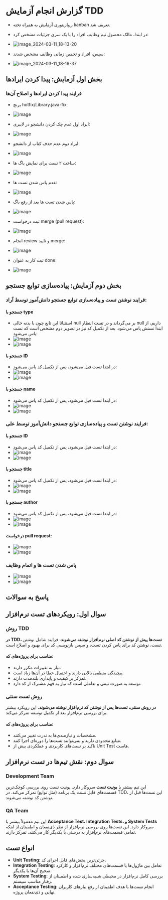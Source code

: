 # گزارش انجام آزمایش TDD
- ریپازیتوری آزمایش به همراه تخته kanban تعریف شد.
- در ابتدا، مالک محصول تیم وظایف افراد را با یک سری جزئیات مشخص کرد:
- ![image_2024-03-11_18-13-20](https://github.com/seftaz/Experiment-TDD/assets/79265096/237a6454-8f67-48d7-a999-800313d35576)

- سپس، افراد و تخمین زمانی وظایف مشخص شدند:
- ![image_2024-03-11_18-16-37](https://github.com/seftaz/Experiment-TDD/assets/79265096/3ce6bb3f-98ea-4661-98c5-5eda3f15d357)


## بخش اول آزمایش: پیدا کردن ایرادها

### فرایند پیدا کردن ایرادها و اصلاح آن‌ها
- برنچ hotfix/Library.java-fix:
- ![image](https://github.com/seftaz/Experiment-TDD/assets/79265096/c15d81d6-4e37-445a-a2f1-fa949eaf570e)

- ایراد اول عدم چک کردن دانشجو در لایبری:
- ![image](https://github.com/seftaz/Experiment-TDD/assets/79265096/cda36ecf-315d-4e30-b7d6-164dbf9a5334)

- ایراد دوم عدم حذف کتاب از دانشجو:
- ![image](https://github.com/seftaz/Experiment-TDD/assets/79265096/9ce2035d-aa09-4549-808f-87761ffce574)

- ساخت ۲ تست برای نمایش باگ ها:
- ![image](https://github.com/seftaz/Experiment-TDD/assets/79265096/35220f75-37a7-4d9b-9228-3286f713ea2c)

- عدم پاس شدن تست ها:
- ![image](https://github.com/seftaz/Experiment-TDD/assets/79265096/6918c7b7-6631-469c-a8ca-6d8a85350107)

- پاس شدن تست ها بعد از رفع باگ:
- ![image](https://github.com/seftaz/Experiment-TDD/assets/79265096/2430f880-86e2-4ea2-bc06-344dda3bc595)

- ثبت درخواست merge (pull request):
- ![image](https://github.com/seftaz/Experiment-TDD/assets/79265096/82e1e0e6-e976-4121-867a-9670af8f7112)

- انجام review و تایید merge:
- ![image](https://github.com/seftaz/Experiment-TDD/assets/79265096/6b90b309-735b-4a17-b9aa-1570299515dd)

- ثبت کار به عنوان done:
- ![image](https://github.com/seftaz/Experiment-TDD/assets/79265096/3c288121-7672-4c57-add4-34f282c33700)


## بخش دوم آزمایش: پیاده‌سازی توابع جستجو

### فرایند نوشتن تست و پیاده‌سازی توابع جستجو دانش‌آموز توسط آراد:
#### جستجو با type
- استثنائا این تابع چون با بدنه خالی null بر می‌گرداند و در تست انتظار null داریم، از ابتدا تستش پاس می‌شود. بعد از تکمیل کد نیز در تصویر دوم مشخص است که تست پاس می‌شود:
- ![image](https://github.com/seftaz/Experiment-TDD/assets/79265096/2442178a-ebb4-4b16-87cc-36d9d1f02256)
- ![image](https://github.com/seftaz/Experiment-TDD/assets/79265096/4693911b-5f70-4914-9a8d-bfae2c2d8199)

#### جستجو با ID
- در ابتدا تست فیل می‌شود، پس از تکمیل کد پاس می‌شود:
- ![image](https://github.com/seftaz/Experiment-TDD/assets/79265096/b170b15f-9cc1-4d1e-b24e-bf8c45c57732)
- ![image](https://github.com/seftaz/Experiment-TDD/assets/79265096/02292009-10db-4469-89af-c3f15939907b)

#### جستجو با name
- در ابتدا تست فیل می‌شود، پس از تکمیل کد پاس می‌شود:
- ![image](https://github.com/seftaz/Experiment-TDD/assets/79265096/473b8939-9735-4d6d-b474-f162d247e970)
- ![image](https://github.com/seftaz/Experiment-TDD/assets/79265096/9328909e-0118-4a2b-8106-3edc5a4281c8)

### فرایند نوشتن تست و پیاده‌سازی توابع جستجو دانش‌آموز توسط علی:
#### جستجو با ID
- در ابتدا تست فیل می‌شود، پس از تکمیل کد پاس می‌شود:
- ![image](https://github.com/seftaz/Experiment-TDD/assets/79265096/6f12744d-7c95-4296-9251-9ab133d8ee17)
- ![image](https://github.com/seftaz/Experiment-TDD/assets/79265096/34d09dd0-b565-437d-bd44-ee72052bb149)

#### جستجو با title
- در ابتدا تست فیل می‌شود، پس از تکمیل کد پاس می‌شود:
- ![image](https://github.com/seftaz/Experiment-TDD/assets/79265096/ddaad5a8-30a8-4a79-9996-78571c240525)
- ![image](https://github.com/seftaz/Experiment-TDD/assets/79265096/d1a8e8c8-e9f0-46f6-9978-b1952eac1bca)

#### جستجو با author
- در ابتدا تست فیل می‌شود، پس از تکمیل کد پاس می‌شود:
- ![image](https://github.com/seftaz/Experiment-TDD/assets/79265096/ac93d5df-8af1-45ff-bef3-6bc895956f19)
- ![image](https://github.com/seftaz/Experiment-TDD/assets/79265096/5b02a564-6c24-41dd-8c51-173cb69609b1)

#### درخواست pull request:
- ![image](https://github.com/seftaz/Experiment-TDD/assets/79265096/217dbfa0-7b34-4b24-b4d5-b62cb12d1d55)
- ![image](https://github.com/seftaz/Experiment-TDD/assets/79265096/a74ec037-7c2e-45f9-b550-ae16cdff7f6a)

### پاس شدن تست ها و اتمام وظایف
- ![image](https://github.com/seftaz/Experiment-TDD/assets/79265096/d8e5fdd3-2d0c-4c0c-8db5-a41e8502c549)
- ![image](https://github.com/seftaz/Experiment-TDD/assets/79265096/f999109a-e956-4598-8c8c-dd053fcb7698)

## پاسخ به سوالات
## سوال اول: رویکردهای تست نرم‌افزار

### روش TDD
**در TDD، تست‌ها پیش از نوشتن کد اصلی نرم‌افزار نوشته می‌شوند.** فرایند شامل نوشتن تست، نوشتن کد برای پاس کردن تست، و سپس بازنویسی کد برای بهبود و اصلاح است.

#### مناسب برای پروژه‌های که:
- نیاز به تغییرات مکرر دارند.
- پیچیدگی منطقی بالایی دارند و احتمال خطا در آن‌ها زیاد است.
- تمرکز بر کیفیت و پایداری بلندمدت دارند.
- توسعه به صورت تیمی و تعاملی است که نیاز به فهم مشترک از کد دارد.

### روش تست سنتی
**در روش سنتی، تست‌ها پس از نوشتن کد نرم‌افزار نوشته می‌شوند.** این رویکرد بیشتر برای بررسی نرم‌افزار بعد از تکمیل توسعه تمرکز می‌کند.

#### مناسب برای پروژه‌های که:
- مشخصات و نیازمندی‌ها به ندرت تغییر می‌کنند.
- منابع محدودی دارند و نمی‌توانند تست‌ها را دوره‌ای اجرا کنند.
- تاکید بر تست‌های کاربردی و عملکردی بیش از Unit Test هاست.


## سوال دوم: نقش تیم‌ها در تست نرم‌افزار

### Development Team
این تیم بیشتر با **یونیت تست** سروکار دارد. یونیت تست روی بررسی کوچک‌ترین قسمت‌های قابل تست یک برنامه (مثل توابع) تمرکز می‌کند. در TDD، این تست‌ها قبل از نوشتن کد نوشته می‌شوند.

### QA Team
این تیم معمولاً بیشتر با **Acceptance Test، Integration Tests، و System Tests** سروکار دارد. این تست‌ها روی بررسی نرم‌افزار از نظر ذی‌نفعان و اطمینان از اینکه تمامی قسمت‌های نرم‌افزار به درستی با یکدیگر کار می‌کنند، تمرکز دارند.

## انواع تست

- **Unit Testing**: جزئی‌ترین بخش‌های قابل اجرای کد.
- **Integration Testing**: تعامل بین ماژول‌ها یا قسمت‌های مختلف نرم‌افزار و کارکرد صحیح آن‌ها با یکدیگر.
- **System Testing**: بررسی کامل نرم‌افزار در محیطی شبیه‌سازی شده و اطمینان از رفتار مناسب سیستم.
- **Acceptance Testing**: انجام تست‌ها با هدف اطمینان از رفع نیازهای کاربران نهایی و ذی‌نفعان پروژه.
